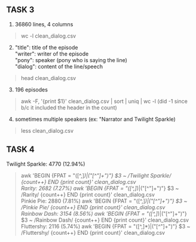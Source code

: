 ## TASK 3
1. 36860 lines, 4 columns
> wc -l clean_dialog.csv
2. 
    "title": title of the episode  
    "writer": writer of the episode  
    "pony": speaker (pony who is saying the line)  
    "dialog": content of the line/speech
> head clean_dialog.csv
3. 196 episodes
> awk -F, '{print $1}' clean_dialog.csv | sort | uniq | wc -l
(did -1 since b/c it included the header in the count)
4. sometimes multiple speakers (ex: "Narrator and Twilight Sparkle)
> less clean_dialog.csv

## TASK 4
Twilight Sparkle: 4770 (12.94%)
> awk 'BEGIN {FPAT = "([^,]*)|(\"[^\"]+\")"} $3 ~ /Twilight Sparkle/ {count++} END {print count}' clean_dialog.csv  
Rarity: 2682 (7.27%)
> awk 'BEGIN {FPAT = "([^,]*)|(\"[^\"]+\")"} $3 ~ /Rarity/ {count++} END {print count}' clean_dialog.csv  
Pinkie Pie: 2880 (7.81%)
> awk 'BEGIN {FPAT = "([^,]*)|(\"[^\"]+\")"} $3 ~ /Pinkie Pie/ {count++} END {print count}' clean_dialog.csv  
Rainbow Dash: 3154 (8.56%)
> awk 'BEGIN {FPAT = "([^,]*)|(\"[^\"]+\")"} $3 ~ /Rainbow Dash/ {count++} END {print count}' clean_dialog.csv  
Fluttershy: 2116 (5.74%)
> awk 'BEGIN {FPAT = "([^,]*)|(\"[^\"]+\")"} $3 ~ /Fluttershy/ {count++} END {print count}' clean_dialog.csv